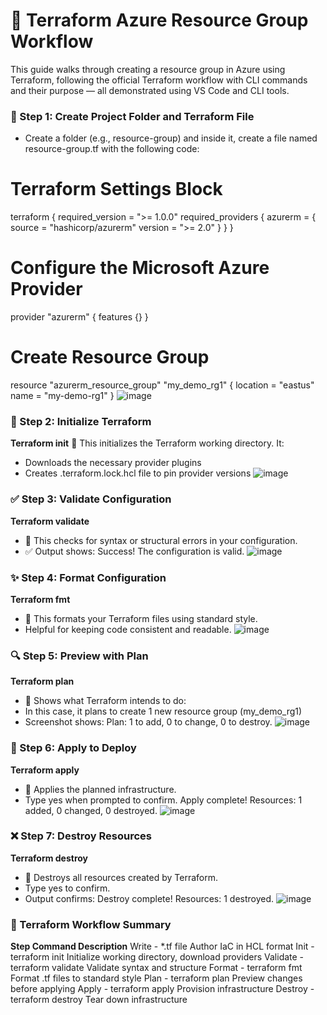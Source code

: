 # 💠 Terraform Azure Resource Group Workflow
This guide walks through creating a resource group in Azure using Terraform, following the official Terraform workflow with CLI commands and their purpose — all demonstrated using VS Code and CLI tools.

### 📁 Step 1: Create Project Folder and Terraform File
- Create a folder (e.g., resource-group) and inside it, create a file named resource-group.tf with the following code:

# Terraform Settings Block
terraform {
  required_version = ">= 1.0.0"
  required_providers {
    azurerm = {
      source  = "hashicorp/azurerm"
      version = ">= 2.0"
    }
  }
}

# Configure the Microsoft Azure Provider
provider "azurerm" {
  features {}
}

# Create Resource Group
resource "azurerm_resource_group" "my_demo_rg1" {
  location = "eastus"
  name     = "my-demo-rg1"
}
![image](https://github.com/user-attachments/assets/a5ab5ad9-f983-4d5a-8bc4-8b318961b6d9)

### 🔹 Step 2: Initialize Terraform
**Terraform init**
📝 This initializes the Terraform working directory. It:
- Downloads the necessary provider plugins
- Creates .terraform.lock.hcl file to pin provider versions
![image](https://github.com/user-attachments/assets/2a39138a-7cae-4d02-a5af-d6514934ca58)

### ✅ Step 3: Validate Configuration
**Terraform validate**
- 📝 This checks for syntax or structural errors in your configuration.
- ✅ Output shows: Success! The configuration is valid.
![image](https://github.com/user-attachments/assets/6dcc8762-4847-4784-846e-351bfe7a166b)

### ✨ Step 4: Format Configuration
**Terraform fmt**
- 📝 This formats your Terraform files using standard style.
- Helpful for keeping code consistent and readable.
![image](https://github.com/user-attachments/assets/98787152-2eb6-4203-ada8-fb9a604bbf75)

### 🔍 Step 5: Preview with Plan
**Terraform plan**
- 📝 Shows what Terraform intends to do:
- In this case, it plans to create 1 new resource group (my_demo_rg1)
- Screenshot shows: Plan: 1 to add, 0 to change, 0 to destroy.
![image](https://github.com/user-attachments/assets/d54c8c4c-462a-47bb-b3f8-72655d658873)

### 🚀 Step 6: Apply to Deploy
**Terraform apply**
- 📝 Applies the planned infrastructure.
- Type yes when prompted to confirm.
Apply complete! Resources: 1 added, 0 changed, 0 destroyed.
![image](https://github.com/user-attachments/assets/3397f862-050e-4bd7-b873-91f564178bee)

### ❌ Step 7: Destroy Resources
**Terraform destroy**
- 📝 Destroys all resources created by Terraform.
- Type yes to confirm.
- Output confirms: Destroy complete! Resources: 1 destroyed.
![image](https://github.com/user-attachments/assets/a0b79418-fcad-400c-bee1-dff7fac8687a)

### 🔁 Terraform Workflow Summary
**Step	Command	Description**
Write	- *.tf file	Author IaC in HCL format
Init	- terraform init	Initialize working directory, download providers
Validate	- terraform validate	Validate syntax and structure
Format - 	terraform fmt	Format .tf files to standard style
Plan	- terraform plan	Preview changes before applying
Apply - 	terraform apply	Provision infrastructure
Destroy	- terraform destroy	Tear down infrastructure
